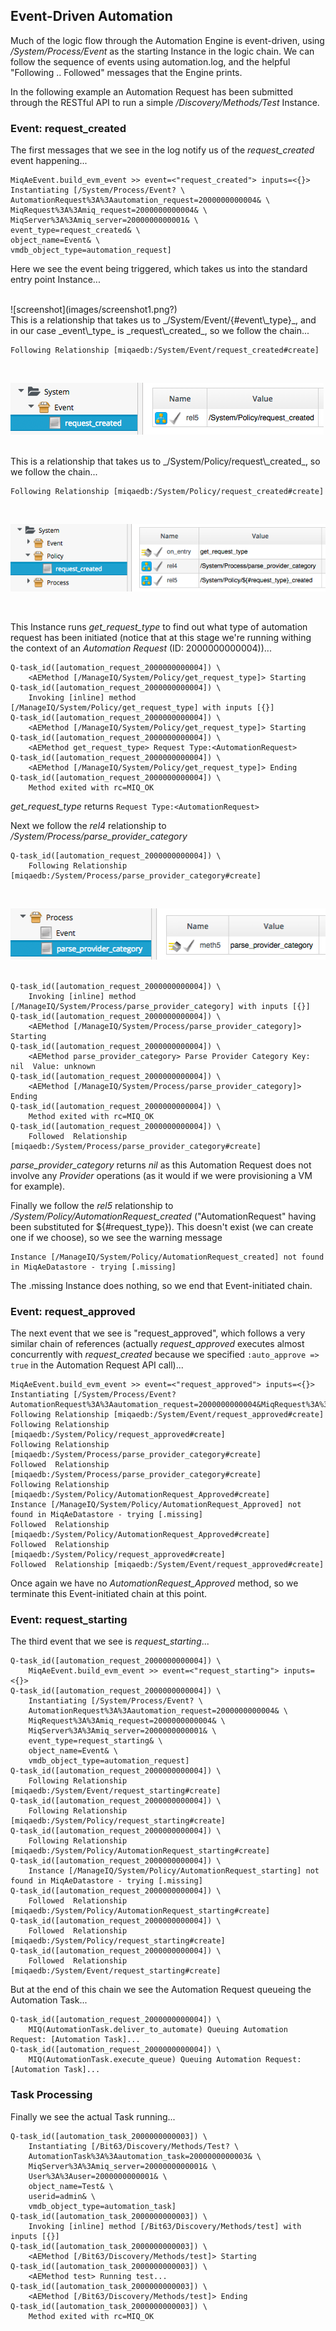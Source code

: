 ## Event-Driven Automation

Much of the logic flow through the Automation Engine is event-driven, using _/System/Process/Event_ as the starting Instance in the logic chain. We can follow the sequence of events using automation.log, and the helpful "Following .. Followed" messages that the Engine prints.

In the following example an Automation Request has been submitted through the RESTful API to run a simple _/Discovery/Methods/Test_ Instance.

### Event: request_created

The first messages that we see in the log notify us of the _request\_created_ event happening...

```
MiqAeEvent.build_evm_event >> event=<"request_created"> inputs=<{}>
Instantiating [/System/Process/Event? \
AutomationRequest%3A%3Aautomation_request=2000000000004& \
MiqRequest%3A%3Amiq_request=2000000000004& \
MiqServer%3A%3Amiq_server=2000000000001& \
event_type=request_created& \
object_name=Event& \
vmdb_object_type=automation_request]
```
Here we see the event being triggered, which takes us into the standard entry point Instance...


<br>
![screenshot](images/screenshot1.png?)

<br>
This is a relationship that takes us to _/System/Event/{#event\_type}_, and in our case _event\_type_ is _request\_created_, so we follow the chain...

```
Following Relationship [miqaedb:/System/Event/request_created#create]
```
<br>

![screenshot](images/screenshot2.png)

<br>
This is a relationship that takes us to _/System/Policy/request\_created_, so we follow the chain...

```
Following Relationship [miqaedb:/System/Policy/request_created#create]
```
<br>

![screenshot](images/screenshot3.png)

<br>

This Instance runs _get\_request\_type_ to find out what type of automation request has been initiated (notice that at this stage we're running withing the context of an _Automation Request_ (ID: 2000000000004))...

```
Q-task_id([automation_request_2000000000004]) \
    <AEMethod [/ManageIQ/System/Policy/get_request_type]> Starting
Q-task_id([automation_request_2000000000004]) \
    Invoking [inline] method [/ManageIQ/System/Policy/get_request_type] with inputs [{}]
Q-task_id([automation_request_2000000000004]) \
    <AEMethod [/ManageIQ/System/Policy/get_request_type]> Starting
Q-task_id([automation_request_2000000000004]) \
    <AEMethod get_request_type> Request Type:<AutomationRequest>
Q-task_id([automation_request_2000000000004]) \
    <AEMethod [/ManageIQ/System/Policy/get_request_type]> Ending
Q-task_id([automation_request_2000000000004]) \
    Method exited with rc=MIQ_OK
```



_get\_request\_type_ returns ```Request Type:<AutomationRequest>```

Next we follow the _rel4_ relationship to _/System/Process/parse\_provider\_category_

```
Q-task_id([automation_request_2000000000004]) \
    Following Relationship [miqaedb:/System/Process/parse_provider_category#create]
```
<br>

![screenshot](images/screenshot4.png)
<br> <br>


```
Q-task_id([automation_request_2000000000004]) \
    Invoking [inline] method [/ManageIQ/System/Process/parse_provider_category] with inputs [{}]
Q-task_id([automation_request_2000000000004]) \
    <AEMethod [/ManageIQ/System/Process/parse_provider_category]> Starting
Q-task_id([automation_request_2000000000004]) \
    <AEMethod parse_provider_category> Parse Provider Category Key: nil  Value: unknown
Q-task_id([automation_request_2000000000004]) \
    <AEMethod [/ManageIQ/System/Process/parse_provider_category]> Ending
Q-task_id([automation_request_2000000000004]) \
    Method exited with rc=MIQ_OK
Q-task_id([automation_request_2000000000004]) \
    Followed  Relationship [miqaedb:/System/Process/parse_provider_category#create]
```

_parse\_provider\_category_ returns _nil_ as this Automation Request does not involve any _Provider_ operations (as it would if we were provisioning a VM for example).

Finally we follow the _rel5_ relationship to _/System/Policy/AutomationRequest\_created_ ("AutomationRequest" having been substituted for ${#request\_type}). This doesn't exist (we can create one if we choose), so we see the warning message

```
Instance [/ManageIQ/System/Policy/AutomationRequest_created] not found in MiqAeDatastore - trying [.missing]
```

The .missing Instance does nothing, so we end that Event-initiated chain.

### Event: request_approved

The next event that we see is "request\_approved", which follows a very similar chain of references (actually _request\_approved_ executes almost concurrently with _request\_created_ because we specified ```:auto_approve => true``` in the Automation Request API call)...

```
MiqAeEvent.build_evm_event >> event=<"request_approved"> inputs=<{}>
Instantiating [/System/Process/Event?AutomationRequest%3A%3Aautomation_request=2000000000004&MiqRequest%3A%3Amiq_request=2000000000004&MiqServer%3A%3Amiq_server=2000000000001&event_type=request_approved&object_name=Event&vmdb_object_type=automation_request]
Following Relationship [miqaedb:/System/Event/request_approved#create]
Following Relationship [miqaedb:/System/Policy/request_approved#create]
Following Relationship [miqaedb:/System/Process/parse_provider_category#create]
Followed  Relationship [miqaedb:/System/Process/parse_provider_category#create]
Following Relationship [miqaedb:/System/Policy/AutomationRequest_Approved#create]
Instance [/ManageIQ/System/Policy/AutomationRequest_Approved] not found in MiqAeDatastore - trying [.missing]
Followed  Relationship [miqaedb:/System/Policy/AutomationRequest_Approved#create]
Followed  Relationship [miqaedb:/System/Policy/request_approved#create]
Followed  Relationship [miqaedb:/System/Event/request_approved#create]
```

Once again we have no _AutomationRequest\_Approved_ method, so we terminate this Event-initiated chain at this point.

### Event: request_starting

The third event that we see is _request\_starting_...

```
Q-task_id([automation_request_2000000000004]) \
    MiqAeEvent.build_evm_event >> event=<"request_starting"> inputs=<{}>
Q-task_id([automation_request_2000000000004]) \
    Instantiating [/System/Process/Event? \
    AutomationRequest%3A%3Aautomation_request=2000000000004& \
    MiqRequest%3A%3Amiq_request=2000000000004& \
    MiqServer%3A%3Amiq_server=2000000000001& \
    event_type=request_starting& \
    object_name=Event& \
    vmdb_object_type=automation_request]
Q-task_id([automation_request_2000000000004]) \
    Following Relationship [miqaedb:/System/Event/request_starting#create]
Q-task_id([automation_request_2000000000004]) \
    Following Relationship [miqaedb:/System/Policy/request_starting#create]
Q-task_id([automation_request_2000000000004]) \
    Following Relationship [miqaedb:/System/Policy/AutomationRequest_starting#create]
Q-task_id([automation_request_2000000000004]) \
    Instance [/ManageIQ/System/Policy/AutomationRequest_starting] not found in MiqAeDatastore - trying [.missing]
Q-task_id([automation_request_2000000000004]) \
    Followed  Relationship [miqaedb:/System/Policy/AutomationRequest_starting#create]
Q-task_id([automation_request_2000000000004]) \
    Followed  Relationship [miqaedb:/System/Policy/request_starting#create]
Q-task_id([automation_request_2000000000004]) \
    Followed  Relationship [miqaedb:/System/Event/request_starting#create]
```

But at the end of this chain we see the Automation Request queueing the Automation Task...

```
Q-task_id([automation_request_2000000000004]) \
    MIQ(AutomationTask.deliver_to_automate) Queuing Automation Request: [Automation Task]...
Q-task_id([automation_request_2000000000004]) \
    MIQ(AutomationTask.execute_queue) Queuing Automation Request: [Automation Task]...
```

### Task Processing

Finally we see the actual Task running...

```
Q-task_id([automation_task_2000000000003]) \
    Instantiating [/Bit63/Discovery/Methods/Test? \
    AutomationTask%3A%3Aautomation_task=2000000000003& \
    MiqServer%3A%3Amiq_server=2000000000001& \
    User%3A%3Auser=2000000000001& \
    object_name=Test& \
    userid=admin& \
    vmdb_object_type=automation_task]
Q-task_id([automation_task_2000000000003]) \
    Invoking [inline] method [/Bit63/Discovery/Methods/test] with inputs [{}]
Q-task_id([automation_task_2000000000003]) \
    <AEMethod [/Bit63/Discovery/Methods/test]> Starting
Q-task_id([automation_task_2000000000003]) \
    <AEMethod test> Running test...
Q-task_id([automation_task_2000000000003]) \
    <AEMethod [/Bit63/Discovery/Methods/test]> Ending
Q-task_id([automation_task_2000000000003]) \
    Method exited with rc=MIQ_OK
```





